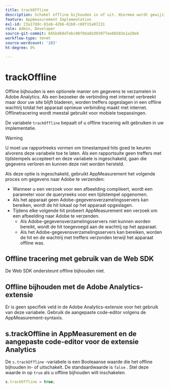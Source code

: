 ```yaml
---
title: trackOffline
description: Schakel offline bijhouden in of uit. Hiermee wordt gewijzigd hoe AppMeasurement gegevens verzamelt.
feature: Appmeasurement Implementation
exl-id: 23a17ddc-01e6-42b6-81b0-c60f15a07231
role: Admin, Developer
source-git-commit: 665bd68d7ebc08f0da02d93977ee0b583e1a28e6
workflow-type: tm+mt
source-wordcount: '283'
ht-degree: 0%

---
```


# trackOffline

Offline bijhouden is een optionele manier om gegevens te verzamelen in Adobe Analytics. Als een bezoeker de verbinding met internet verbreekt maar door uw site blijft bladeren, worden treffers opgeslagen in een offline wachtrij totdat het apparaat opnieuw verbinding maakt met internet. Offlinetracering wordt meestal gebruikt voor mobiele toepassingen.

De variabele `trackOffline` bepaalt of u offline tracering wilt gebruiken in uw implementatie.

>[!WARNING]
>
>U moet uw rapportreeks vormen om timestamped hits goed te keuren alvorens deze variabele toe te laten. Als een rapportsuite geen treffers met tijdstempels accepteert en deze variabele is ingeschakeld, gaan die gegevens verloren en kunnen deze niet worden hersteld.

Als deze optie is ingeschakeld, gebruikt AppMeasurement het volgende proces om gegevens naar Adobe te verzenden:

* Wanneer u een verzoek voor een afbeelding compileert, wordt een parameter voor de queryreeks voor een tijdstempel opgenomen.
* Als het apparaat geen Adobe-gegevensverzamelingsservers kan bereiken, wordt de hit lokaal op het apparaat opgeslagen.
* Tijdens elke volgende hit probeert AppMeasurement een verzoek om een afbeelding naar Adobe te verzenden.
   * Als Adobe-gegevensverzamelingsservers niet kunnen worden bereikt, wordt de hit toegevoegd aan de wachtrij op het apparaat.
   * Als het Adobe-gegevensverzamelingsservers kan bereiken, worden de hit en de wachtrij met treffers verzonden terwijl het apparaat offline was.

## Offline tracering met gebruik van de Web SDK

De Web SDK ondersteunt offline bijhouden niet.

## Offline bijhouden met de Adobe Analytics-extensie

Er is geen specifiek veld in de Adobe Analytics-extensie voor het gebruik van deze variabele. Gebruik de aangepaste code-editor volgens de AppMeasurement-syntaxis.

## s.trackOffline in AppMeasurement en de aangepaste code-editor voor de extensie Analytics

De `s.trackOffline` -variabele is een Booleaanse waarde die het offline bijhouden in- of uitschakelt. De standaardwaarde is `false` . Stel deze waarde in op `true` als u offline bijhouden wilt inschakelen.

```js
s.trackOffline = true;
```
